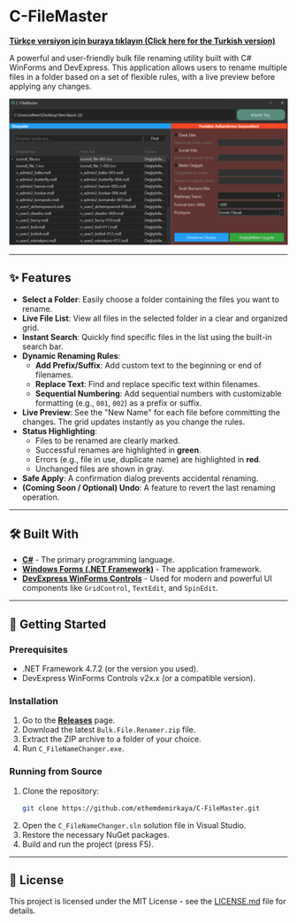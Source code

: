 # C-FileMaster

[**Türkçe versiyon için buraya tıklayın (Click here for the Turkish version)**](./README.tr.md)

A powerful and user-friendly bulk file renaming utility built with C# WinForms and DevExpress. This application allows users to rename multiple files in a folder based on a set of flexible rules, with a live preview before applying any changes.


![C-FileMaster Screenshot](Images/MainMenu.png)


---

## ✨ Features

- **Select a Folder**: Easily choose a folder containing the files you want to rename.
- **Live File List**: View all files in the selected folder in a clear and organized grid.
- **Instant Search**: Quickly find specific files in the list using the built-in search bar.
- **Dynamic Renaming Rules**:
    - **Add Prefix/Suffix**: Add custom text to the beginning or end of filenames.
    - **Replace Text**: Find and replace specific text within filenames.
    - **Sequential Numbering**: Add sequential numbers with customizable formatting (e.g., `001`, `002`) as a prefix or suffix.
- **Live Preview**: See the "New Name" for each file before committing the changes. The grid updates instantly as you change the rules.
- **Status Highlighting**:
    - Files to be renamed are clearly marked.
    - Successful renames are highlighted in **green**.
    - Errors (e.g., file in use, duplicate name) are highlighted in **red**.
    - Unchanged files are shown in gray.
- **Safe Apply**: A confirmation dialog prevents accidental renaming.
- **(Coming Soon / Optional) Undo**: A feature to revert the last renaming operation.

---

## 🛠️ Built With

- **[C#](https://learn.microsoft.com/en-us/dotnet/csharp/)** - The primary programming language.
- **[Windows Forms (.NET Framework)](https://learn.microsoft.com/en-us/dotnet/desktop/winforms/)** - The application framework.
- **[DevExpress WinForms Controls](https://www.devexpress.com/products/net/controls/winforms/)** - Used for modern and powerful UI components like `GridControl`, `TextEdit`, and `SpinEdit`.

---

## 🚀 Getting Started

### Prerequisites

- .NET Framework 4.7.2 (or the version you used).
- DevExpress WinForms Controls v2x.x (or a compatible version).

### Installation

1.  Go to the [**Releases**](https://github.com/ethemdemirkaya/C-FileMaster/releases) page.
2.  Download the latest `Bulk.File.Renamer.zip` file.
3.  Extract the ZIP archive to a folder of your choice.
4.  Run `C_FileNameChanger.exe`.

### Running from Source

1.  Clone the repository:
    ```sh
    git clone https://github.com/ethemdemirkaya/C-FileMaster.git
    ```
2.  Open the `C_FileNameChanger.sln` solution file in Visual Studio.
3.  Restore the necessary NuGet packages.
4.  Build and run the project (press F5).

---

## 📜 License

This project is licensed under the MIT License - see the [LICENSE.md](LICENSE.md) file for details.